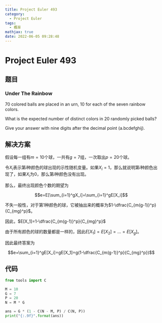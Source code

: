 ```yaml
---
title: Project Euler 493
category:
  - Project Euler
tags:
  - 概率
mathjax: true
date: 2022-06-05 09:28:48
---
```


<escape><!-- more --></escape>

# Project Euler 493

## 题目

### Under The Rainbow

$70$ colored balls are placed in an urn, $10$ for each of the seven rainbow colors.

What is the expected number of distinct colors in $20$ randomly picked balls?

Give your answer with nine digits after the decimal point (a.bcdefghij).

## 解决方案

假设每一组有$m=10$个球，一共有$g=7$组，一次取出$p=20$个球。

令$X_i$表示第$i$种颜色的球出现的示性随机变量。如果$X_i=1$，那么就说明第$i$种颜色出现了，如果$X_i$为$0$，那么第$i$种颜色没有出现。

那么，最终出现颜色个数的期望为

$$e=E[\sum_{i=1}^gX_i]=\sum_{i=1}^gE[X_i]$$

不失一般性，对于第$1$种颜色的球，它被抽出来的概率为$1-\dfrac{C_{m(g-1)}^p}{C_{mg}^p}$。

因此，$E[X_1]=1-\dfrac{C_{m(g-1)}^p}{C_{mg}^p}$

由于所有颜色的球的数量都是一样的，因此$E[X_1]=E[X_2]=\dots=E[X_g]$。

因此最终答案为

$$e=\sum_{i=1}^gE[X_i]=gE[X_1]=g(1-\dfrac{C_{m(g-1)}^p}{C_{mg}^p})$$

## 代码

```py
from tools import C

M = 10
G = 7
P = 20
N = M * G

ans = G * (1 - C(N - M, P) / C(N, P))
print("{:.9f}".format(ans))

```
